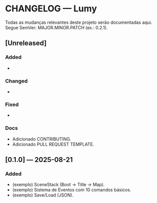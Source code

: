 # CHANGELOG — Lumy

Todas as mudanças relevantes deste projeto serão documentadas aqui.
Segue SemVer: MAJOR.MINOR.PATCH (ex.: 0.2.1).

## [Unreleased]
### Added
- 
### Changed
- 
### Fixed
- 
### Docs
- Adicionado CONTRIBUTING.
- Adicionado PULL REQUEST TEMPLATE.


## [0.1.0] — 2025-08-21
### Added
- (exemplo) SceneStack (Boot → Title → Map).
- (exemplo) Sistema de Eventos com 10 comandos básicos.
- (exemplo) Save/Load (JSON).
